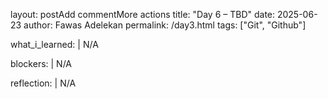 layout: postAdd commentMore actions
title: "Day 6 – TBD"
date: 2025-06-23
author: Fawas Adelekan
permalink: /day3.html
tags: ["Git", "Github"]

what_i_learned: |
   N/A

  

blockers: |
  N/A

reflection: |
   N/A
